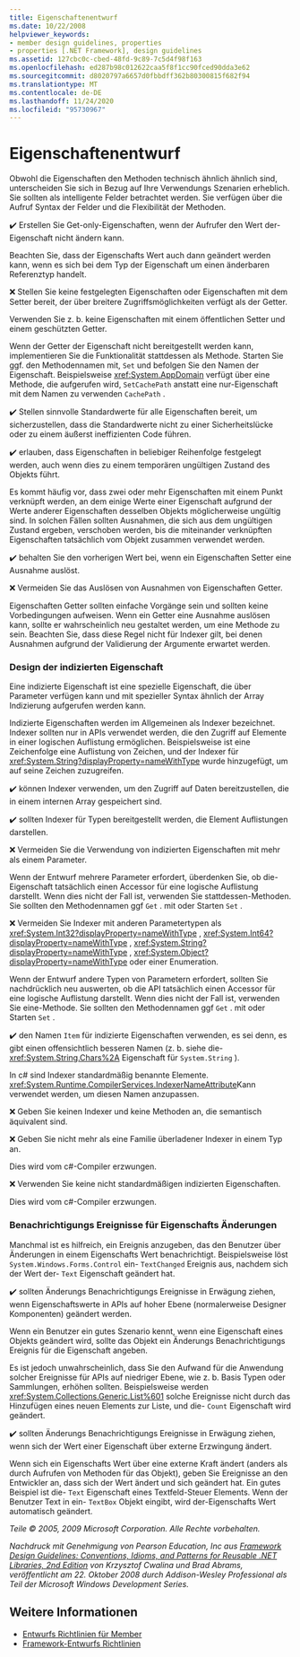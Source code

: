 ```yaml
---
title: Eigenschaftenentwurf
ms.date: 10/22/2008
helpviewer_keywords:
- member design guidelines, properties
- properties [.NET Framework], design guidelines
ms.assetid: 127cbc0c-cbed-48fd-9c89-7c5d4f98f163
ms.openlocfilehash: ed287b98c012622caa5f8f1cc90fced90dda3e62
ms.sourcegitcommit: d8020797a6657d0fbbdff362b80300815f682f94
ms.translationtype: MT
ms.contentlocale: de-DE
ms.lasthandoff: 11/24/2020
ms.locfileid: "95730967"
---
```

# <a name="property-design"></a>Eigenschaftenentwurf

Obwohl die Eigenschaften den Methoden technisch ähnlich ähnlich sind, unterscheiden Sie sich in Bezug auf Ihre Verwendungs Szenarien erheblich. Sie sollten als intelligente Felder betrachtet werden. Sie verfügen über die Aufruf Syntax der Felder und die Flexibilität der Methoden.

 ✔️ Erstellen Sie Get-only-Eigenschaften, wenn der Aufrufer den Wert der-Eigenschaft nicht ändern kann.

 Beachten Sie, dass der Eigenschafts Wert auch dann geändert werden kann, wenn es sich bei dem Typ der Eigenschaft um einen änderbaren Referenztyp handelt.

 ❌ Stellen Sie keine festgelegten Eigenschaften oder Eigenschaften mit dem Setter bereit, der über breitere Zugriffsmöglichkeiten verfügt als der Getter.

 Verwenden Sie z. b. keine Eigenschaften mit einem öffentlichen Setter und einem geschützten Getter.

 Wenn der Getter der Eigenschaft nicht bereitgestellt werden kann, implementieren Sie die Funktionalität stattdessen als Methode. Starten Sie ggf. den Methodennamen mit, `Set` und befolgen Sie den Namen der Eigenschaft. Beispielsweise <xref:System.AppDomain> verfügt über eine Methode, die aufgerufen wird, `SetCachePath` anstatt eine nur-Eigenschaft mit dem Namen zu verwenden `CachePath` .

 ✔️ Stellen sinnvolle Standardwerte für alle Eigenschaften bereit, um sicherzustellen, dass die Standardwerte nicht zu einer Sicherheitslücke oder zu einem äußerst ineffizienten Code führen.

 ✔️ erlauben, dass Eigenschaften in beliebiger Reihenfolge festgelegt werden, auch wenn dies zu einem temporären ungültigen Zustand des Objekts führt.

 Es kommt häufig vor, dass zwei oder mehr Eigenschaften mit einem Punkt verknüpft werden, an dem einige Werte einer Eigenschaft aufgrund der Werte anderer Eigenschaften desselben Objekts möglicherweise ungültig sind. In solchen Fällen sollten Ausnahmen, die sich aus dem ungültigen Zustand ergeben, verschoben werden, bis die miteinander verknüpften Eigenschaften tatsächlich vom Objekt zusammen verwendet werden.

 ✔️ behalten Sie den vorherigen Wert bei, wenn ein Eigenschaften Setter eine Ausnahme auslöst.

 ❌ Vermeiden Sie das Auslösen von Ausnahmen von Eigenschaften Getter.

 Eigenschaften Getter sollten einfache Vorgänge sein und sollten keine Vorbedingungen aufweisen. Wenn ein Getter eine Ausnahme auslösen kann, sollte er wahrscheinlich neu gestaltet werden, um eine Methode zu sein. Beachten Sie, dass diese Regel nicht für Indexer gilt, bei denen Ausnahmen aufgrund der Validierung der Argumente erwartet werden.

### <a name="indexed-property-design"></a>Design der indizierten Eigenschaft

 Eine indizierte Eigenschaft ist eine spezielle Eigenschaft, die über Parameter verfügen kann und mit spezieller Syntax ähnlich der Array Indizierung aufgerufen werden kann.

 Indizierte Eigenschaften werden im Allgemeinen als Indexer bezeichnet. Indexer sollten nur in APIs verwendet werden, die den Zugriff auf Elemente in einer logischen Auflistung ermöglichen. Beispielsweise ist eine Zeichenfolge eine Auflistung von Zeichen, und der Indexer für <xref:System.String?displayProperty=nameWithType> wurde hinzugefügt, um auf seine Zeichen zuzugreifen.

 ✔️ können Indexer verwenden, um den Zugriff auf Daten bereitzustellen, die in einem internen Array gespeichert sind.

 ✔️ sollten Indexer für Typen bereitgestellt werden, die Element Auflistungen darstellen.

 ❌ Vermeiden Sie die Verwendung von indizierten Eigenschaften mit mehr als einem Parameter.

 Wenn der Entwurf mehrere Parameter erfordert, überdenken Sie, ob die-Eigenschaft tatsächlich einen Accessor für eine logische Auflistung darstellt. Wenn dies nicht der Fall ist, verwenden Sie stattdessen-Methoden. Sie sollten den Methodennamen ggf `Get` . mit oder Starten `Set` .

 ❌ Vermeiden Sie Indexer mit anderen Parametertypen als <xref:System.Int32?displayProperty=nameWithType> , <xref:System.Int64?displayProperty=nameWithType> , <xref:System.String?displayProperty=nameWithType> , <xref:System.Object?displayProperty=nameWithType> oder einer Enumeration.

 Wenn der Entwurf andere Typen von Parametern erfordert, sollten Sie nachdrücklich neu auswerten, ob die API tatsächlich einen Accessor für eine logische Auflistung darstellt. Wenn dies nicht der Fall ist, verwenden Sie eine-Methode. Sie sollten den Methodennamen ggf `Get` . mit oder Starten `Set` .

 ✔️ den Namen `Item` für indizierte Eigenschaften verwenden, es sei denn, es gibt einen offensichtlich besseren Namen (z. b. siehe die- <xref:System.String.Chars%2A> Eigenschaft für `System.String` ).

 In c# sind Indexer standardmäßig benannte Elemente. <xref:System.Runtime.CompilerServices.IndexerNameAttribute>Kann verwendet werden, um diesen Namen anzupassen.

 ❌ Geben Sie keinen Indexer und keine Methoden an, die semantisch äquivalent sind.

 ❌ Geben Sie nicht mehr als eine Familie überladener Indexer in einem Typ an.

 Dies wird vom c#-Compiler erzwungen.

 ❌ Verwenden Sie keine nicht standardmäßigen indizierten Eigenschaften.

 Dies wird vom c#-Compiler erzwungen.

### <a name="property-change-notification-events"></a>Benachrichtigungs Ereignisse für Eigenschafts Änderungen

 Manchmal ist es hilfreich, ein Ereignis anzugeben, das den Benutzer über Änderungen in einem Eigenschafts Wert benachrichtigt. Beispielsweise löst `System.Windows.Forms.Control` ein- `TextChanged` Ereignis aus, nachdem sich der Wert der- `Text` Eigenschaft geändert hat.

 ✔️ sollten Änderungs Benachrichtigungs Ereignisse in Erwägung ziehen, wenn Eigenschaftswerte in APIs auf hoher Ebene (normalerweise Designer Komponenten) geändert werden.

 Wenn ein Benutzer ein gutes Szenario kennt, wenn eine Eigenschaft eines Objekts geändert wird, sollte das Objekt ein Änderungs Benachrichtigungs Ereignis für die Eigenschaft angeben.

 Es ist jedoch unwahrscheinlich, dass Sie den Aufwand für die Anwendung solcher Ereignisse für APIs auf niedriger Ebene, wie z. b. Basis Typen oder Sammlungen, erhöhen sollten. Beispielsweise werden <xref:System.Collections.Generic.List%601> solche Ereignisse nicht durch das Hinzufügen eines neuen Elements zur Liste, und die- `Count` Eigenschaft wird geändert.

 ✔️ sollten Änderungs Benachrichtigungs Ereignisse in Erwägung ziehen, wenn sich der Wert einer Eigenschaft über externe Erzwingung ändert.

 Wenn sich ein Eigenschafts Wert über eine externe Kraft ändert (anders als durch Aufrufen von Methoden für das Objekt), geben Sie Ereignisse an den Entwickler an, dass sich der Wert ändert und sich geändert hat. Ein gutes Beispiel ist die- `Text` Eigenschaft eines Textfeld-Steuer Elements. Wenn der Benutzer Text in ein- `TextBox` Objekt eingibt, wird der-Eigenschafts Wert automatisch geändert.

 *Teile © 2005, 2009 Microsoft Corporation. Alle Rechte vorbehalten.*

 *Nachdruck mit Genehmigung von Pearson Education, Inc aus [Framework Design Guidelines: Conventions, Idioms, and Patterns for Reusable .NET Libraries, 2nd Edition](https://www.informit.com/store/framework-design-guidelines-conventions-idioms-and-9780321545619) von Krzysztof Cwalina und Brad Abrams, veröffentlicht am 22. Oktober 2008 durch Addison-Wesley Professional als Teil der Microsoft Windows Development Series.*

## <a name="see-also"></a>Weitere Informationen

- [Entwurfs Richtlinien für Member](member.md)
- [Framework-Entwurfs Richtlinien](index.md)
